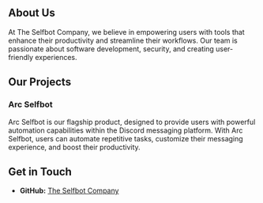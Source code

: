 ## About Us

At The Selfbot Company, we believe in empowering users with tools that enhance their productivity and streamline their workflows. Our team is passionate about software development, security, and creating user-friendly experiences.

## Our Projects

### Arc Selfbot

Arc Selfbot is our flagship product, designed to provide users with powerful automation capabilities within the Discord messaging platform. With Arc Selfbot, users can automate repetitive tasks, customize their messaging experience, and boost their productivity.

## Get in Touch

- **GitHub:** [The Selfbot Company](https://github.com/theselfbotcompany)
